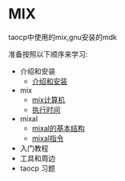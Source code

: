 # MIX

taocp中使用的mix,gnu安装的mdk

准备按照以下顺序来学习:

- 介绍和安装
  - [介绍和安装][install]
- mix
  - [mix计算机][mix]
  - [执行时间][time]
- mixal
  - [mixal的基本结构][mixal]
  - [mixal指令][mixal指令]
- 入门教程
- 工具和周边
- taocp 习题

[install]: /mix/001.md
[mix]: /mix/002.md
[time]: /mix/003.md
[mixal]: /mix/004.md
[mixal指令]: /mix/005.md
